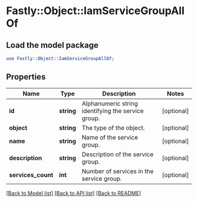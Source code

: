# Fastly::Object::IamServiceGroupAllOf

## Load the model package
```perl
use Fastly::Object::IamServiceGroupAllOf;
```

## Properties
Name | Type | Description | Notes
------------ | ------------- | ------------- | -------------
**id** | **string** | Alphanumeric string identifying the service group. | [optional] 
**object** | **string** | The type of the object. | [optional] 
**name** | **string** | Name of the service group. | [optional] 
**description** | **string** | Description of the service group. | [optional] 
**services_count** | **int** | Number of services in the service group. | [optional] 

[[Back to Model list]](../README.md#documentation-for-models) [[Back to API list]](../README.md#documentation-for-api-endpoints) [[Back to README]](../README.md)


